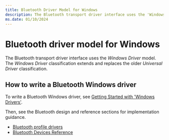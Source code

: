 ```yaml
---
title: Bluetooth Driver Model for Windows
description: The Bluetooth transport driver interface uses the 'Windows Driver' model. 'Windows Driver' extends and replaces the older 'Universal Driver' classification.
ms.date: 01/10/2024
---
```


# Bluetooth driver model for Windows

The Bluetooth transport driver interface uses the *Windows Driver* model. The *Windows Driver* classification extends and replaces the older *Universal Driver* classification.

## How to write a Bluetooth Windows driver

To write a Bluetooth Windows driver, see [Getting Started with 'Windows Drivers'](/windows-hardware/drivers/develop/getting-started-with-windows-drivers).

Then, see the Bluetooth design and reference sections for implementation guidance.

- [Bluetooth profile drivers](bluetooth-profile-drivers-overview.md)
- [Bluetooth Devices Reference](/windows/win32/api/_bltooth/)
